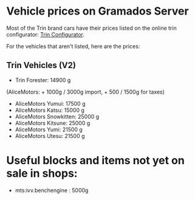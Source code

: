 # Vehicle prices on Gramados Server

Most of the Trin brand cars have their prices listed on the online trin configurator: [Trin Configurator](http://trin.legends-of-gramdatis.com/).

For the vehicles that aren't listed, here are the prices:

## Trin Vehicles (V2)

- Trin Forester: 14900 g

(AliceMotors: + 1000g / 3000g import, + 500 / 1500g for taxes)
- AliceMotors Yumui: 17500 g
- AliceMotors Katsu: 15000 g
- AliceMotors Snowkitten: 25000 g
- AliceMotors Kitsune: 25000 g
- AliceMotors Yumi: 21500 g
- AliceMotors Utesu: 21500 g

# Useful blocks and items not yet on sale in shops:

- mts:ivv.benchengine : 5000g